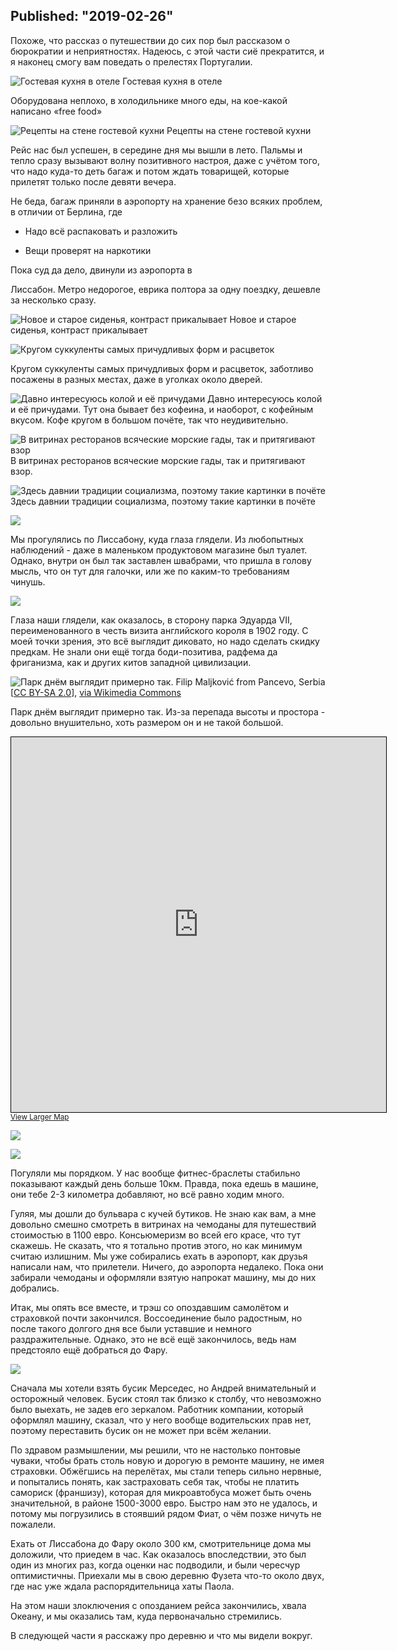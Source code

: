 Published: "2019-02-26"
---------------------------------------------------------------------------
Похоже, что рассказ о путешествии до сих пор был рассказом о бюрократии и неприятностях. Надеюсь, с этой части сиё прекратится, и я наконец смогу вам поведать о прелестях Португалии.


![Гостевая кухня в отеле](https://lh3.googleusercontent.com/eYFZhGGvJcPIYpBzKaeXF__PB9efpQqy3NuL09GMUCA_Is0puKyZ_tTdQ-Mc7vkjIvmaysZ372Xp1cELal8)
Гостевая кухня в отеле

Оборудована неплохо, в холодильнике много еды, на кое-какой написано &laquo;free food&raquo;

![Рецепты на стене гостевой кухни](https://lh3.googleusercontent.com/PAGLyWgOnpMBS222wUp7_ZtVzudxML2Ic55pCrOtm9HGDfu2IzOneSnt_PX5Tioso35Hrnguckt3g_xGW8w)
Рецепты на стене гостевой кухни

Рейс нас был успешен, в середине дня мы вышли в лето. Пальмы и тепло сразу вызывают волну позитивного настроя, даже с учётом того, что надо куда-то деть багаж и потом ждать товарищей, которые прилетят только после девяти вечера.

Не беда, багаж приняли в аэропорту на хранение безо всяких проблем, в отличии от Берлина, где
* Надо всё распаковать и разложить

* Вещи проверят на наркотики

Пока суд да дело, двинули из аэропорта в 

Лиссабон. Метро недорогое, еврика полтора за одну поездку, дешевле за несколько сразу. 

![Новое и старое сиденья, контраст прикалывает](https://lh3.googleusercontent.com/5a2mbd4-Cg38aoScq537LlewBBiFAdWT4i4fSwgdT4kNVCnzW9_ZdmEOZgyppgixd1EiCgZx_FBzJybDRzA)
Новое и старое сиденья, контраст прикалывает

![Кругом суккуленты самых причудливых форм и расцветок](https://lh3.googleusercontent.com/eBbq4Ofc_bixYgt2CqaET9i2BpYa5q0CtmJraN1fXmctO1HlHXzKInQOYdkQj8BUnRF-qzzgLd126Px0srs)


Кругом суккуленты самых причудливых форм и расцветок, заботливо посажены в разных местах, даже в уголках около дверей.


![Давно интересуюсь колой и её причудами](https://lh3.googleusercontent.com/uj9gzklYw_eFjOhr-t8wAQr6y1ebA52udh3qpuJ7Ay-mOrkPRoBmDG9UG3pvr7bcCwScjrmPsAOkRIS9uuQ)
Давно интересуюсь колой и её причудами. Тут она бывает без кофеина, и наоборот, с кофейным вкусом. Кофе кругом в большом почёте, так что неудивительно.

![В витринах ресторанов всяческие морские гады, так и притягивают взор](https://lh3.googleusercontent.com/Ngtlwj9fvSPFQ34Ipg4sObheejLM6Ux4IwxGB7nyldjvaywYL7BTHLPBFqGtzkx8dY76zFS100CiywEYWbU)
В витринах ресторанов всяческие морские гады, так и притягивают взор.


![Здесь давнии традиции социализма, поэтому такие картинки в почёте](https://lh3.googleusercontent.com/0XQroU85_b-tAk5HEvlBUgTNHbBwk1dQfP9-8rmfe6l4uMGzzfugtS0-S-2u6w93gSk_jpjBOEdZAfI1QvY)
Здесь давнии традиции социализма, поэтому такие картинки в почёте

![](https://lh3.googleusercontent.com/pROx3_KRWgrqwWb8TTh52475GZc-HqMPQdRRpsvjEFbhk7cHgX_XrsZe-97ASOf7PId1NVtS2DaF3qFUIW0)

Мы прогулялись по Лиссабону, куда глаза глядели. Из любопытных наблюдений - даже в маленьком продуктовом магазине был туалет. Однако, внутри он был так заставлен швабрами, что пришла в голову мысль, что он тут для галочки, или же по каким-то требованиям чинушь.

![](https://lh3.googleusercontent.com/nN5wt_Qx1HiK40Oi44fV2Jlo-fODEWTuAy1CRvhsir_gspuvMV0rCC-uToFmonbvruO2boK_eNmZU1Sn-8o)


Глаза наши глядели, как оказалось, в сторону парка Эдуарда VII, переименованного в честь визита английского короля в 1902 году. С моей точки зрения, это всё выглядит диковато, но надо сделать скидку предкам. Не знали они ещё тогда боди-позитива, радфема да фриганизма, как и других китов западной цивилизации.



![Парк днём выглядит примерно так.](https://lh3.googleusercontent.com/W3fVqLQTKiDjSRvpeT26IF9AGCaBtHqFP092AhvnwnCHxMnEKR8rCujqSKXa1Q_NMkqtktd_pOxGMd2RkxU)
Filip Maljković from Pancevo, Serbia [<a href="https://creativecommons.org/licenses/by-sa/2.0">CC BY-SA 2.0</a>], <a href="https://commons.wikimedia.org/wiki/File:Eduardo_VII_Park_in_Lisbon_(8904663101).jpg">via Wikimedia Commons</a>

Парк днём выглядит примерно так. Из-за перепада высоты и простора - довольно внушительно, хоть размером он и не такой большой.

<iframe width="600" height="600" frameborder="0" scrolling="no" marginheight="0" marginwidth="0" src="https://www.openstreetmap.org/export/embed.html?bbox=-9.160602092742922%2C38.72596537902065%2C-9.150098562240602%2C38.731229958477996&amp;layer=mapnik" style="border: 1px solid black"></iframe><br/><small><a href="https://www.openstreetmap.org/#map=17/38.72860/-9.15535">View Larger Map</a></small>

![](https://lh3.googleusercontent.com/YKLA4q0yomcUEERz_DUgRTOkprIlsYNBJFm7GLIV3Wan8hTvZ2cvOaq4yqpo7QLghrUAwJsj-RGApP_jlvA)

![](https://lh3.googleusercontent.com/NXms53Hb48NG5tXLS3vicv1U4UxGqGnjCSiPeIpQgCku4IAUmkhbpWKhbOu11yL0qtRShckXvUk0-0UDYms)

Погуляли мы порядком. У нас вообще фитнес-браслеты стабильно показывают каждый день больше 10км. Правда, пока едешь в машине, они тебе 2-3 километра добавляют, но всё равно ходим много. 

Гуляя, мы дошли до бульвара с кучей бутиков. Не знаю как вам, а мне довольно смешно смотреть в витринах на чемоданы для путешествий стоимостью в 1100 евро. Консьюмеризм во всей его красе, что тут скажешь. Не сказать, что я тотально против этого, но как минимум считаю излишним. Мы уже собирались ехать в аэропорт, как друзья написали нам, что прилетели. Ничего, до аэропорта недалеко. Пока они забирали чемоданы и оформляли взятую напрокат машину, мы до них добрались. 

Итак, мы опять все вместе, и трэш со опоздавшим самолётом и страховкой почти закончился. Воссоединение было радостным, но после такого долгого дня все были уставшие и немного раздражительные. Однако, это не всё ещё закончилось, ведь нам предстояло ещё добраться до Фару.


![](https://lh3.googleusercontent.com/S0KjrCRbmh3nVpe--ImYMaXt1JGYB2YbtNh5RuqwzO8KVCm87rwPSZJ6bpSuyMG_sTmEoRWcjI_-MTE6aQ8)


Сначала мы хотели взять бусик Мерседес, но Андрей внимательный и осторожный человек.  Бусик стоял так близко к столбу, что невозможно было выехать, не задев его зеркалом. Работник компании, который оформлял машину, сказал, что у него вообще водительских прав нет, поэтому переставить бусик он не может при всём желании.


По здравом размышлении, мы решили, что не настолько понтовые чуваки, чтобы брать столь новую и дорогую в ремонте машину, не имея страховки. Обжёгшись на перелётах, мы стали теперь сильно нервные, и попытались понять, как застраховать себя так, чтобы не платить самориск (франшизу), которая для микроавтобуса может быть очень значительной, в районе 1500-3000 евро. Быстро нам это не удалось, и потому мы погрузились в стоявший рядом Фиат, о чём позже ничуть не пожалели.

Ехать от Лиссабона до Фару около 300 км, смотрительнице дома мы доложили, что приедем в час. Как оказалось впоследствии, это был один из многих раз, когда оценки нас подводили, и были чересчур оптимистичны. Приехали мы в свою деревню Фузета что-то около двух, где нас уже ждала распорядительница хаты Паола.

На этом наши злоключения с опозданием рейса закончились, хвала Океану, и мы оказались там, куда первоначально стремились.

В следующей части я расскажу про деревню и что мы видели вокруг.